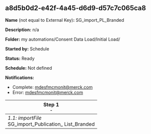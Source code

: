 ## a8d5b0d2-e42f-4a45-d6d9-d57c7c065ca8

**Name** (not equal to External Key)**:** SG_import_PL_Branded

**Description:** n/a

**Folder:** my automations/Consent Data Load/Initial Load/

**Started by:** Schedule

**Status:** Ready

**Schedule:** Not defined

**Notifications:**

* Complete: mdesfmcmonit@merck.com
* Error: mdesfmcmonit@merck.com

| Step 1<br>_<small>-</small>_ |
| --- |
| _1.1: importFile_<br>SG_import_Publication_ List_Branded |
